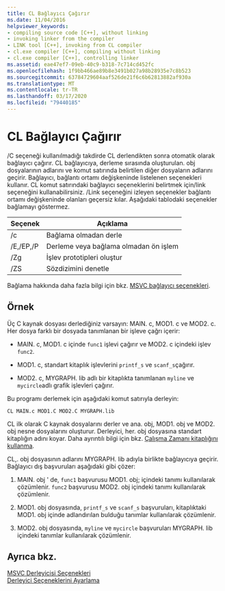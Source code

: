 ```yaml
---
title: CL Bağlayıcı Çağırır
ms.date: 11/04/2016
helpviewer_keywords:
- compiling source code [C++], without linking
- invoking linker from the compiler
- LINK tool [C++], invoking from CL compiler
- cl.exe compiler [C++], compiling without linking
- cl.exe compiler [C++], controlling linker
ms.assetid: eae47ef7-09eb-40c9-b318-7c714cd452fc
ms.openlocfilehash: 1f9bb466ae89b8e3491b027a98b28935e7c8b523
ms.sourcegitcommit: 63784729604aaf526de21f6c6b62813882af930a
ms.translationtype: MT
ms.contentlocale: tr-TR
ms.lasthandoff: 03/17/2020
ms.locfileid: "79440185"
---
```

# <a name="cl-invokes-the-linker"></a>CL Bağlayıcı Çağırır

/C seçeneği kullanılmadığı takdirde CL derlendikten sonra otomatik olarak bağlayıcı çağırır. CL bağlayıcıya, derleme sırasında oluşturulan. obj dosyalarının adlarını ve komut satırında belirtilen diğer dosyaların adlarını geçirir. Bağlayıcı, bağlantı ortamı değişkeninde listelenen seçenekleri kullanır. CL komut satırındaki bağlayıcı seçeneklerini belirtmek için/link seçeneğini kullanabilirsiniz. /Link seçeneğini izleyen seçenekler bağlantı ortamı değişkeninde olanları geçersiz kılar. Aşağıdaki tablodaki seçenekler bağlamayı göstermez.

|Seçenek|Açıklama|
|------------|-----------------|
|/c|Bağlama olmadan derle|
|/E,/EP,/P|Derleme veya bağlama olmadan ön işlem|
|/Zg|İşlev prototipleri oluştur|
|/ZS|Sözdizimini denetle|

Bağlama hakkında daha fazla bilgi için bkz. [MSVC bağlayıcı seçenekleri](linker-options.md).

## <a name="example"></a>Örnek

Üç C kaynak dosyası derlediğiniz varsayın: MAIN. c, MOD1. c ve MOD2. c. Her dosya farklı bir dosyada tanımlanan bir işleve çağrı içerir:

- MAIN. c, MOD1. c içinde `func1` işlevi çağırır ve MOD2. c içindeki işlev `func2`.

- MOD1. c, standart kitaplık işlevlerini `printf_s` ve `scanf_s`çağırır.

- MOD2. c, MYGRAPH. lib adlı bir kitaplıkta tanımlanan `myline` ve `mycircle`adlı grafik işlevleri çağırır.

Bu programı derlemek için aşağıdaki komut satırıyla derleyin:

```
CL MAIN.c MOD1.C MOD2.C MYGRAPH.lib
```

CL ilk olarak C kaynak dosyalarını derler ve ana. obj, MOD1. obj ve MOD2. obj nesne dosyalarını oluşturur. Derleyici, her. obj dosyasına standart kitaplığın adını koyar. Daha ayrıntılı bilgi için bkz. [Çalışma Zamanı kitaplığını kullanma](md-mt-ld-use-run-time-library.md).

CL,. obj dosyasının adlarını MYGRAPH. lib adıyla birlikte bağlayıcıya geçirir. Bağlayıcı dış başvuruları aşağıdaki gibi çözer:

1. MAIN. obj ' de, `func1` başvurusu MOD1. obj; içindeki tanımı kullanılarak çözümlenir. `func2` başvurusu MOD2. obj içindeki tanımı kullanılarak çözümlenir.

1. MOD1. obj dosyasında, `printf_s` ve `scanf_s` başvuruları, kitaplıktaki MOD1. obj içinde adlandırılan bulduğu tanımlar kullanılarak çözümlenir.

1. MOD2. obj dosyasında, `myline` ve `mycircle` başvuruları MYGRAPH. lib içindeki tanımlar kullanılarak çözümlenir.

## <a name="see-also"></a>Ayrıca bkz.

[MSVC Derleyicisi Seçenekleri](compiler-options.md)<br/>
[Derleyici Seçeneklerini Ayarlama](compiler-command-line-syntax.md)
